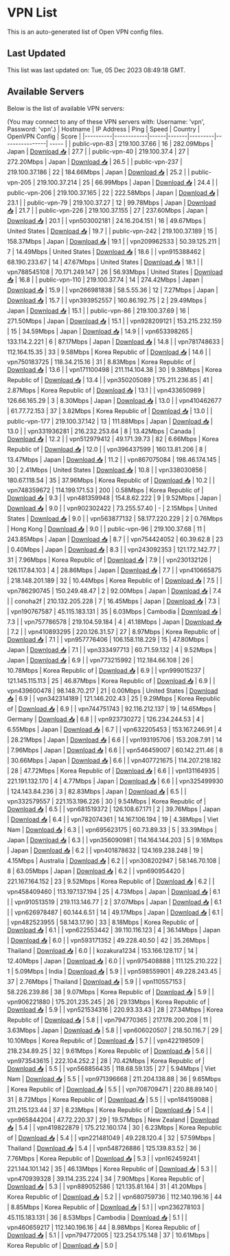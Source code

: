 # VPN List

This is an auto-generated list of Open VPN config files.

## Last Updated

This list was last updated on: Tue, 05 Dec 2023 08:49:18 GMT.

## Available Servers

Below is the list of available VPN servers:

(You may connect to any of these VPN servers with: Username: 'vpn', Password: 'vpn'.)
| Hostname | IP Address | Ping | Speed | Country | OpenVPN Config | Score |
|----------|------------|------|-------|---------|----------------| ----- |
| public-vpn-83 | 219.100.37.66 | 16 | 282.09Mbps | Japan | [Download 📥](./configs/server_0_JP.ovpn) | 27.7 |
| public-vpn-40 | 219.100.37.4 | 27 | 272.20Mbps | Japan | [Download 📥](./configs/server_1_JP.ovpn) | 26.5 |
| public-vpn-237 | 219.100.37.186 | 22 | 184.66Mbps | Japan | [Download 📥](./configs/server_2_JP.ovpn) | 25.2 |
| public-vpn-205 | 219.100.37.214 | 25 | 66.99Mbps | Japan | [Download 📥](./configs/server_3_JP.ovpn) | 24.4 |
| public-vpn-206 | 219.100.37.165 | 22 | 222.58Mbps | Japan | [Download 📥](./configs/server_4_JP.ovpn) | 23.1 |
| public-vpn-79 | 219.100.37.27 | 12 | 99.78Mbps | Japan | [Download 📥](./configs/server_5_JP.ovpn) | 21.7 |
| public-vpn-226 | 219.100.37.155 | 27 | 237.60Mbps | Japan | [Download 📥](./configs/server_6_JP.ovpn) | 20.1 |
| vpn503002181 | 24.16.204.151 | 16 | 49.67Mbps | United States | [Download 📥](./configs/server_7_US.ovpn) | 19.7 |
| public-vpn-242 | 219.100.37.189 | 15 | 158.37Mbps | Japan | [Download 📥](./configs/server_8_JP.ovpn) | 19.1 |
| vpn209962533 | 50.39.125.211 | 7 | 14.49Mbps | United States | [Download 📥](./configs/server_9_US.ovpn) | 18.6 |
| vpn915388462 | 68.190.233.67 | 14 | 47.67Mbps | United States | [Download 📥](./configs/server_10_US.ovpn) | 18.1 |
| vpn788545108 | 70.171.249.147 | 26 | 56.93Mbps | United States | [Download 📥](./configs/server_11_US.ovpn) | 16.8 |
| public-vpn-110 | 219.100.37.74 | 14 | 274.42Mbps | Japan | [Download 📥](./configs/server_12_JP.ovpn) | 15.9 |
| vpn266981838 | 58.5.55.36 | 12 | 7.27Mbps | Japan | [Download 📥](./configs/server_13_JP.ovpn) | 15.7 |
| vpn393952557 | 160.86.192.75 | 2 | 29.49Mbps | Japan | [Download 📥](./configs/server_14_JP.ovpn) | 15.1 |
| public-vpn-86 | 219.100.37.69 | 16 | 271.50Mbps | Japan | [Download 📥](./configs/server_15_JP.ovpn) | 15.1 |
| vpn928209121 | 153.215.232.159 | 15 | 34.59Mbps | Japan | [Download 📥](./configs/server_16_JP.ovpn) | 14.9 |
| vpn653398265 | 133.114.2.221 | 6 | 87.17Mbps | Japan | [Download 📥](./configs/server_17_JP.ovpn) | 14.8 |
| vpn781748633 | 112.164.15.35 | 33 | 9.58Mbps | Korea Republic of | [Download 📥](./configs/server_18_KR.ovpn) | 14.6 |
| vpn750183725 | 118.34.215.16 | 31 | 8.83Mbps | Korea Republic of | [Download 📥](./configs/server_19_KR.ovpn) | 13.6 |
| vpn171100498 | 211.114.104.38 | 30 | 9.38Mbps | Korea Republic of | [Download 📥](./configs/server_20_KR.ovpn) | 13.4 |
| vpn350205089 | 175.211.236.85 | 41 | 2.87Mbps | Korea Republic of | [Download 📥](./configs/server_21_KR.ovpn) | 13.1 |
| vpn433650989 | 126.66.165.29 | 3 | 8.30Mbps | Japan | [Download 📥](./configs/server_22_JP.ovpn) | 13.0 |
| vpn410462677 | 61.77.72.153 | 37 | 3.82Mbps | Korea Republic of | [Download 📥](./configs/server_23_KR.ovpn) | 13.0 |
| public-vpn-177 | 219.100.37.142 | 13 | 111.88Mbps | Japan | [Download 📥](./configs/server_24_JP.ovpn) | 13.0 |
| vpn331936281 | 216.232.253.64 | 8 | 13.42Mbps | Canada | [Download 📥](./configs/server_25_CA.ovpn) | 12.2 |
| vpn512979412 | 49.171.39.73 | 82 | 6.66Mbps | Korea Republic of | [Download 📥](./configs/server_26_KR.ovpn) | 12.0 |
| vpn396437599 | 160.13.81.206 | 8 | 13.47Mbps | Japan | [Download 📥](./configs/server_27_JP.ovpn) | 11.2 |
| vpn867075084 | 198.46.174.145 | 30 | 2.41Mbps | United States | [Download 📥](./configs/server_28_US.ovpn) | 10.8 |
| vpn338030856 | 180.67.118.54 | 35 | 37.96Mbps | Korea Republic of | [Download 📥](./configs/server_29_KR.ovpn) | 10.2 |
| vpn748359672 | 114.199.171.53 | 200 | 0.58Mbps | Korea Republic of | [Download 📥](./configs/server_30_KR.ovpn) | 9.3 |
| vpn481359948 | 154.8.62.222 | 9 | 9.52Mbps | Japan | [Download 📥](./configs/server_31_JP.ovpn) | 9.0 |
| vpn902302422 | 73.255.57.40 | - | 2.15Mbps | United States | [Download 📥](./configs/server_32_US.ovpn) | 9.0 |
| vpn563877132 | 58.177.220.229 | 2 | 0.76Mbps | Hong Kong | [Download 📥](./configs/server_33_HK.ovpn) | 9.0 |
| public-vpn-96 | 219.100.37.68 | 11 | 243.85Mbps | Japan | [Download 📥](./configs/server_34_JP.ovpn) | 8.7 |
| vpn754424052 | 60.39.62.8 | 23 | 0.40Mbps | Japan | [Download 📥](./configs/server_35_JP.ovpn) | 8.3 |
| vpn243092353 | 121.172.142.77 | 31 | 7.96Mbps | Korea Republic of | [Download 📥](./configs/server_36_KR.ovpn) | 7.9 |
| vpn230132126 | 126.117.84.103 | 4 | 28.86Mbps | Japan | [Download 📥](./configs/server_37_JP.ovpn) | 7.7 |
| vpn410665875 | 218.148.201.189 | 32 | 10.44Mbps | Korea Republic of | [Download 📥](./configs/server_38_KR.ovpn) | 7.5 |
| vpn786290745 | 150.249.48.47 | 2 | 92.00Mbps | Japan | [Download 📥](./configs/server_39_JP.ovpn) | 7.4 |
| conoha2f | 210.132.205.228 | 7 | 16.45Mbps | Japan | [Download 📥](./configs/server_40_JP.ovpn) | 7.3 |
| vpn190767587 | 45.115.183.131 | 35 | 6.03Mbps | Cambodia | [Download 📥](./configs/server_41_KH.ovpn) | 7.3 |
| vpn757786578 | 219.104.59.184 | 4 | 41.18Mbps | Japan | [Download 📥](./configs/server_42_JP.ovpn) | 7.2 |
| vpn410893295 | 220.126.31.57 | 27 | 8.97Mbps | Korea Republic of | [Download 📥](./configs/server_43_KR.ovpn) | 7.1 |
| vpn957776406 | 106.158.118.229 | 15 | 47.80Mbps | Japan | [Download 📥](./configs/server_44_JP.ovpn) | 7.1 |
| vpn333497713 | 60.71.59.132 | 4 | 9.52Mbps | Japan | [Download 📥](./configs/server_45_JP.ovpn) | 6.9 |
| vpn773215992 | 112.184.66.108 | 26 | 10.78Mbps | Korea Republic of | [Download 📥](./configs/server_46_KR.ovpn) | 6.9 |
| vpn999015237 | 121.145.115.113 | 25 | 46.87Mbps | Korea Republic of | [Download 📥](./configs/server_47_KR.ovpn) | 6.9 |
| vpn439600478 | 98.148.70.217 | 21 | 0.00Mbps | United States | [Download 📥](./configs/server_48_US.ovpn) | 6.9 |
| vpn342314189 | 121.146.202.43 | 25 | 9.29Mbps | Korea Republic of | [Download 📥](./configs/server_49_KR.ovpn) | 6.9 |
| vpn744751743 | 92.116.212.137 | 19 | 14.65Mbps | Germany | [Download 📥](./configs/server_50_DE.ovpn) | 6.8 |
| vpn923730272 | 126.234.244.53 | 4 | 6.55Mbps | Japan | [Download 📥](./configs/server_51_JP.ovpn) | 6.7 |
| vpn632205453 | 153.167.246.91 | 4 | 28.21Mbps | Japan | [Download 📥](./configs/server_52_JP.ovpn) | 6.6 |
| vpn193195706 | 153.208.7.91 | 14 | 7.96Mbps | Japan | [Download 📥](./configs/server_53_JP.ovpn) | 6.6 |
| vpn546459007 | 60.142.211.46 | 8 | 30.66Mbps | Japan | [Download 📥](./configs/server_54_JP.ovpn) | 6.6 |
| vpn407721675 | 114.207.218.182 | 28 | 47.72Mbps | Korea Republic of | [Download 📥](./configs/server_55_KR.ovpn) | 6.6 |
| vpn131164935 | 221.191.132.170 | 4 | 4.77Mbps | Japan | [Download 📥](./configs/server_56_JP.ovpn) | 6.6 |
| vpn325499930 | 124.143.84.236 | 3 | 82.83Mbps | Japan | [Download 📥](./configs/server_57_JP.ovpn) | 6.5 |
| vpn332579557 | 221.153.196.226 | 30 | 9.54Mbps | Korea Republic of | [Download 📥](./configs/server_58_KR.ovpn) | 6.5 |
| vpn681519372 | 126.108.67.171 | 2 | 39.76Mbps | Japan | [Download 📥](./configs/server_59_JP.ovpn) | 6.4 |
| vpn782074361 | 14.167.106.194 | 19 | 4.38Mbps | Viet Nam | [Download 📥](./configs/server_60_VN.ovpn) | 6.3 |
| vpn695623175 | 60.73.89.33 | 5 | 33.39Mbps | Japan | [Download 📥](./configs/server_61_JP.ovpn) | 6.3 |
| vpn356090981 | 114.164.144.203 | 5 | 9.16Mbps | Japan | [Download 📥](./configs/server_62_JP.ovpn) | 6.2 |
| vpn401878632 | 124.169.238.248 | 19 | 4.15Mbps | Australia | [Download 📥](./configs/server_63_AU.ovpn) | 6.2 |
| vpn308202947 | 58.146.70.108 | 8 | 63.05Mbps | Japan | [Download 📥](./configs/server_64_JP.ovpn) | 6.2 |
| vpn690954420 | 221.167.164.152 | 23 | 9.52Mbps | Korea Republic of | [Download 📥](./configs/server_65_KR.ovpn) | 6.2 |
| vpn458409460 | 113.197.137.194 | 25 | 4.73Mbps | Japan | [Download 📥](./configs/server_66_JP.ovpn) | 6.1 |
| vpn910513519 | 219.113.146.77 | 2 | 37.07Mbps | Japan | [Download 📥](./configs/server_67_JP.ovpn) | 6.1 |
| vpn626978487 | 60.144.6.51 | 14 | 49.17Mbps | Japan | [Download 📥](./configs/server_68_JP.ovpn) | 6.1 |
| vpn482523955 | 58.143.17.90 | 33 | 8.18Mbps | Korea Republic of | [Download 📥](./configs/server_69_KR.ovpn) | 6.1 |
| vpn622553442 | 39.110.116.123 | 4 | 36.14Mbps | Japan | [Download 📥](./configs/server_70_JP.ovpn) | 6.0 |
| vpn593171352 | 49.228.40.50 | 42 | 35.26Mbps | Thailand | [Download 📥](./configs/server_71_TH.ovpn) | 6.0 |
| kozakura1234 | 153.166.128.117 | 14 | 12.40Mbps | Japan | [Download 📥](./configs/server_72_JP.ovpn) | 6.0 |
| vpn975408888 | 111.125.210.222 | 1 | 5.09Mbps | India | [Download 📥](./configs/server_73_IN.ovpn) | 5.9 |
| vpn598559901 | 49.228.243.45 | 37 | 2.76Mbps | Thailand | [Download 📥](./configs/server_74_TH.ovpn) | 5.9 |
| vpn110557153 | 58.226.239.86 | 38 | 9.07Mbps | Korea Republic of | [Download 📥](./configs/server_75_KR.ovpn) | 5.9 |
| vpn906221880 | 175.201.235.245 | 26 | 29.13Mbps | Korea Republic of | [Download 📥](./configs/server_76_KR.ovpn) | 5.9 |
| vpn521534316 | 220.93.33.43 | 28 | 27.34Mbps | Korea Republic of | [Download 📥](./configs/server_77_KR.ovpn) | 5.8 |
| vpn794770365 | 217.178.200.208 | 11 | 3.63Mbps | Japan | [Download 📥](./configs/server_78_JP.ovpn) | 5.8 |
| vpn606020507 | 218.50.116.7 | 29 | 10.10Mbps | Korea Republic of | [Download 📥](./configs/server_79_KR.ovpn) | 5.7 |
| vpn422198509 | 218.234.89.25 | 32 | 9.61Mbps | Korea Republic of | [Download 📥](./configs/server_80_KR.ovpn) | 5.6 |
| vpn973543615 | 222.104.252.2 | 28 | 70.42Mbps | Korea Republic of | [Download 📥](./configs/server_81_KR.ovpn) | 5.5 |
| vpn568856435 | 118.68.59.135 | 27 | 5.94Mbps | Viet Nam | [Download 📥](./configs/server_82_VN.ovpn) | 5.5 |
| vpn971396668 | 211.204.138.88 | 36 | 9.65Mbps | Korea Republic of | [Download 📥](./configs/server_83_KR.ovpn) | 5.5 |
| vpn708709471 | 220.88.89.140 | 31 | 8.72Mbps | Korea Republic of | [Download 📥](./configs/server_84_KR.ovpn) | 5.5 |
| vpn184159088 | 211.215.123.44 | 37 | 8.23Mbps | Korea Republic of | [Download 📥](./configs/server_85_KR.ovpn) | 5.4 |
| vpn965844204 | 47.72.220.37 | 29 | 19.57Mbps | New Zealand | [Download 📥](./configs/server_86_NZ.ovpn) | 5.4 |
| vpn419822879 | 175.212.160.174 | 30 | 6.23Mbps | Korea Republic of | [Download 📥](./configs/server_87_KR.ovpn) | 5.4 |
| vpn221481049 | 49.228.120.4 | 32 | 57.59Mbps | Thailand | [Download 📥](./configs/server_88_TH.ovpn) | 5.4 |
| vpn548726886 | 125.139.83.52 | 36 | 7.76Mbps | Korea Republic of | [Download 📥](./configs/server_89_KR.ovpn) | 5.3 |
| vpn162459241 | 221.144.101.142 | 35 | 46.13Mbps | Korea Republic of | [Download 📥](./configs/server_90_KR.ovpn) | 5.3 |
| vpn470939328 | 39.114.235.224 | 34 | 7.90Mbps | Korea Republic of | [Download 📥](./configs/server_91_KR.ovpn) | 5.3 |
| vpn889052586 | 121.135.81.164 | 31 | 41.20Mbps | Korea Republic of | [Download 📥](./configs/server_92_KR.ovpn) | 5.2 |
| vpn680759736 | 112.140.196.16 | 44 | 8.85Mbps | Korea Republic of | [Download 📥](./configs/server_93_KR.ovpn) | 5.1 |
| vpn236278103 | 45.115.183.131 | 36 | 8.53Mbps | Cambodia | [Download 📥](./configs/server_94_KH.ovpn) | 5.1 |
| vpn460659217 | 112.140.196.16 | 44 | 8.98Mbps | Korea Republic of | [Download 📥](./configs/server_95_KR.ovpn) | 5.1 |
| vpn794772005 | 123.254.175.148 | 37 | 10.61Mbps | Korea Republic of | [Download 📥](./configs/server_96_KR.ovpn) | 5.0 |

